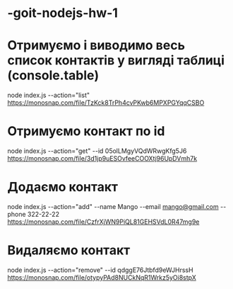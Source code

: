 # -goit-nodejs-hw-1

# Отримуємо і виводимо весь список контактів у вигляді таблиці (console.table)

node index.js --action="list"
https://monosnap.com/file/TzKck8TrPh4cvPKwb6MPXPGYqqCSBO

# Отримуємо контакт по id

node index.js --action="get" --id 05olLMgyVQdWRwgKfg5J6
https://monosnap.com/file/3d1jp9uESOvfeeCOOXtj96UpDVmh7k

# Додаємо контакт

node index.js --action="add" --name Mango --email mango@gmail.com --phone 322-22-22
https://monosnap.com/file/CzfrXjWN9PiQL81GEHSVdL0R47mg9e

# Видаляємо контакт

node index.js --action="remove" --id qdggE76Jtbfd9eWJHrssH
https://monosnap.com/file/otypyPAd8NUCkNqR1Wrkz5yOi8stpX
